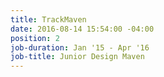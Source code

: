 ```yaml
---
title: TrackMaven
date: 2016-08-14 15:54:00 -04:00
position: 2
job-duration: Jan '15 - Apr '16
job-title: Junior Design Maven
---
```


